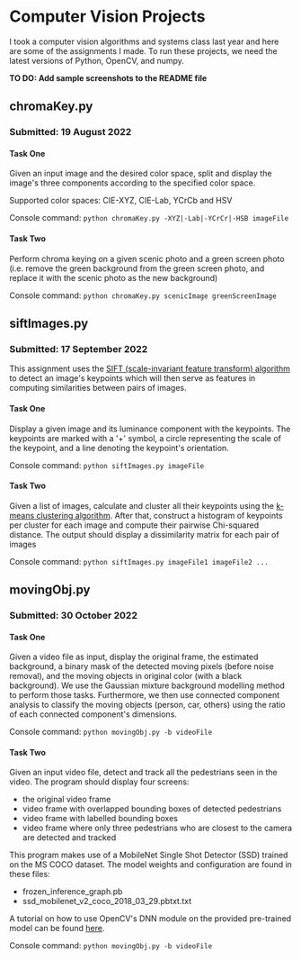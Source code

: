 # Computer Vision Projects
I took a computer vision algorithms and systems class last year and here are some of the assignments I made. To run these projects, we need the latest versions of Python, OpenCV, and numpy.

**TO DO: Add sample screenshots to the README file**

## chromaKey.py
### Submitted: 19 August 2022
#### Task One
Given an input image and the desired color space, split and display the image's three components according to the specified color space.

Supported color spaces: CIE-XYZ, CIE-Lab, YCrCb and HSV

Console command: `python chromaKey.py -XYZ|-Lab|-YCrCr|-HSB imageFile`
#### Task Two
Perform chroma keying on a given scenic photo and a green screen photo (i.e. remove the green background from the green screen photo, and replace it with the scenic photo as the new background)

Console command: `python chromaKey.py scenicImage greenScreenImage`

## siftImages.py
### Submitted: 17 September 2022
This assignment uses the [SIFT (scale-invariant feature transform) algorithm](https://www.cs.ubc.ca/~lowe/papers/iccv99.pdf) to detect an image's keypoints which will then serve as features in computing similarities between pairs of images.

#### Task One
Display a given image and its luminance component with the keypoints. The keypoints are marked with a '+' symbol, a circle representing the scale of the keypoint, and a line denoting the keypoint's orientation.

Console command: `python siftImages.py imageFile`
#### Task Two
Given a list of images, calculate and cluster all their keypoints using the [k-means clustering algorithm](https://en.wikipedia.org/wiki/K-means_clustering). After that, construct a histogram of keypoints per cluster for each image and compute their pairwise Chi-squared distance. The output should display a dissimilarity matrix for each pair of images

Console command: `python siftImages.py imageFile1 imageFile2 ...`

## movingObj.py
### Submitted: 30 October 2022

#### Task One
Given a video file as input, display the original frame, the estimated background, a binary mask of the detected moving pixels (before noise removal), and the moving objects in original color (with a black background). We use the Gaussian mixture background modelling method to perform those tasks. Furthermore, we then use connected component analysis to classify the moving objects (person, car, others) using the ratio of each connected component's dimensions.

Console command: `python movingObj.py -b videoFile`

#### Task Two

Given an input video file, detect and track all the pedestrians seen in the video. The program should display four screens:
- the original video frame
- video frame with overlapped bounding boxes of detected pedestrians
- video frame with labelled bounding boxes
- video frame where only three pedestrians who are closest to the camera are detected and tracked

This program makes use of a MobileNet Single Shot Detector (SSD) trained on the MS COCO dataset. The model weights and configuration are found in these files:
- frozen_inference_graph.pb
- ssd_mobilenet_v2_coco_2018_03_29.pbtxt.txt

A tutorial on how to use OpenCV's DNN module on the provided pre-trained model can be found [here](https://learnopencv.com/deep-learning-with-opencvs-dnn-module-a-definitive-guide/).

Console command: `python movingObj.py -b videoFile`
